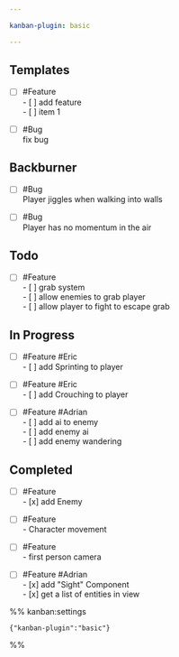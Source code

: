 ```yaml
---

kanban-plugin: basic

---
```


## Templates

- [ ] #Feature <br>- [ ] add feature<br>	- [ ] item 1
- [ ] #Bug<br>fix bug


## Backburner

- [ ] #Bug<br>Player jiggles when walking into walls
- [ ] #Bug<br>Player has no momentum in the air


## Todo

- [ ] #Feature <br>- [ ] grab system<br>	- [ ] allow enemies to grab player<br>	- [ ] allow player to fight to escape grab


## In Progress

- [ ] #Feature #Eric <br>- [ ] add Sprinting to player
- [ ] #Feature #Eric <br>- [ ] add Crouching to player
- [ ] #Feature #Adrian <br>- [ ] add ai to enemy<br>	- [ ] add enemy ai<br>		- [ ] add enemy wandering


## Completed

- [ ] #Feature <br>- [x] add Enemy
- [ ] #Feature <br>- Character movement
- [ ] #Feature <br>- first person camera
- [ ] #Feature #Adrian <br>- [x] add "Sight" Component<br>- [x] get a list of entities in view




%% kanban:settings
```
{"kanban-plugin":"basic"}
```
%%